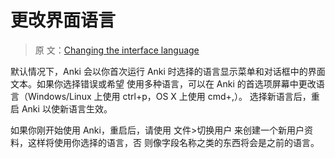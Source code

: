 # 更改界面语言

> 原
> 文：[Changing the interface language](https://faqs.ankiweb.net/changing-the-interface-language.html)

默认情况下，Anki 会以你首次运行 Anki 时选择的语言显示菜单和对话框中的界面文本。如果你选择错误或希望
使用多种语言，可以在 Anki 的首选项屏幕中更改语言（Windows/Linux 上使用 ctrl+p，OS X 上使用 cmd+,）。
选择新语言后，重启 Anki 以使新语言生效。

如果你刚开始使用 Anki，重启后，请使用 文件>切换用户 来创建一个新用户资料，这样将使用你选择的语言，否
则像字段名称之类的东西将会是之前的语言。
